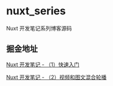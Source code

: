 # nuxt_series
Nuxt 开发笔记系列博客源码

## 掘金地址

[Nuxt 开发笔记 - （1）快速入门](https://juejin.cn/post/6914871704372117518/)

[Nuxt 开发笔记 - （2）视频和图文混合轮播](https://juejin.cn/post/6916107026037522440/)
